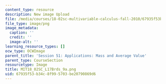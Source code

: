 ```yaml
---
content_type: resource
description: New image Upload
file: /media/courses/18-02sc-multivariable-calculus-fall-2010/67935f53b34c8f995703be20790869d6_MIT18_02SC_L17Brds_9a.png
file_type: image/png
image_metadata:
  caption: ''
  credit: ''
  image-alt: ''
learning_resource_types: []
ocw_type: OCWImage
parent_title: 'Session 51: Applications: Mass and Average Value'
parent_type: CourseSection
resourcetype: Image
title: MIT18_02SC_L17Brds_9a.png
uid: 67935f53-b34c-8f99-5703-be20790869d6
---
```

